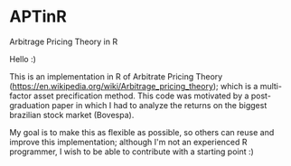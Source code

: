 # APTinR
Arbitrage Pricing Theory in R

Hello :)

This is an implementation in R of Arbitrate Pricing Theory (https://en.wikipedia.org/wiki/Arbitrage_pricing_theory); which is a multi-factor asset precification method. This code was motivated by a post-graduation paper in which I had to analyze the returns on the biggest brazilian stock market (Bovespa). 

My goal is to make this as flexible as possible, so others can reuse and improve this implementation; although I'm not an experienced R programmer, I wish to be able to contribute with a starting point :)
